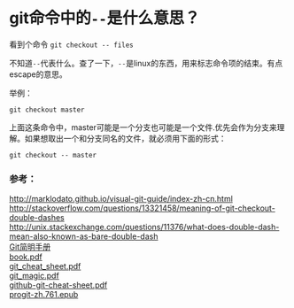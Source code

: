 # git命令中的`--`是什么意思？

看到个命令 `git checkout -- files`

不知道`--`代表什么。查了一下，`--`是linux的东西，用来标志命令项的结束。有点escape的意思。

举例：

	git checkout master
上面这条命令中，master可能是一个分支也可能是一个文件.优先会作为分支来理解。如果想取出一个和分支同名的文件，就必须用下面的形式：

	git checkout -- master


### 参考： 

http://marklodato.github.io/visual-git-guide/index-zh-cn.html  
http://stackoverflow.com/questions/13321458/meaning-of-git-checkout-double-dashes  
http://unix.stackexchange.com/questions/11376/what-does-double-dash-mean-also-known-as-bare-double-dash  
[Git简明手册](git/Git简明手册.pdf)  
[book.pdf](git/book.pdf)  
[git_cheat_sheet.pdf](git/git_cheat_sheet.pdf)  
[git_magic.pdf](git/git_magic.pdf)  
[github-git-cheat-sheet.pdf](git/github-git-cheat-sheet.pdf)  
[progit-zh.761.epub](git/progit-zh.761.epub)  